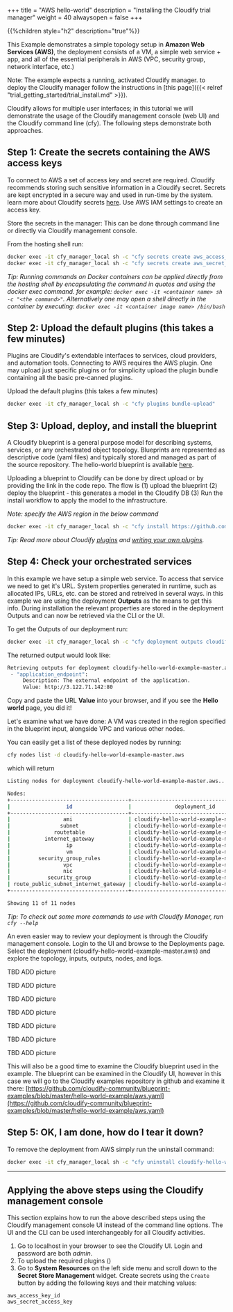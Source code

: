 +++
title = "AWS hello-world"
description = "Installing the Cloudify trial manager"
weight = 40
alwaysopen = false
+++

{{%children style="h2" description="true"%}}


This Example demonstrates a simple topology setup in **Amazon Web Services (AWS)**, the deployment consists of a VM, a simple web service + app, and all of the essential peripherals in AWS (VPC, security group, network interface, etc.)

Note: The example expects a running, activated Cloudify manager. to deploy the Cloudify manager follow the instructions in [this page]({{< relref "trial_getting_started/trial_install.md" >}}).

Cloudify allows for multiple user interfaces; in this tutorial we will demonstrate the usage of the Cloudify management console (web UI) and the Cloudify command line (cfy). The following steps demonstrate both approaches.


## Step 1: Create the secrets containing the AWS access keys

To connect to AWS a set of access key and secret are required. Cloudify recommends storing such sensitive information in a Cloudify secret. Secrets are kept encrypted in a secure way and used in run-time by the system. learn more about Cloudify secrets [here](https://TBD).
Use AWS IAM settings to create an access key.

Store the secrets in the manager:
This can be done through command line or directly via Cloudify management console.

From the hosting shell run:
```bash
docker exec -it cfy_manager_local sh -c "cfy secrets create aws_access_key_id --secret-string <value>"
docker exec -it cfy_manager_local sh -c "cfy secrets create aws_secret_access_key --secret-string <value>"
```

_Tip: Running commands on Docker containers can be applied directly from the hosting shell by encapsulating the command in quotes and using the docker exec command. for example: `docker exec -it <container name> sh -c "<the command>"`.  Alternatively one may open a shell directly in the container by executing: `docker exec -it <container image name> /bin/bash`_

## Step 2: Upload the default plugins (this takes a few minutes)

Plugins are Cloudify's extendable interfaces to services, cloud providers, and automation tools. Connecting to AWS requires the AWS plugin. One may upload just specific plugins or for simplicity upload the plugin bundle containing all the basic pre-canned plugins.

Upload the default plugins (this takes a few minutes)
```bash
docker exec -it cfy_manager_local sh -c "cfy plugins bundle-upload"
```

## Step 3: Upload, deploy, and install the blueprint

A Cloudify blueprint is a general purpose model for describing systems, services, or any orchestrated object topology. Blueprints are represented as descriptive code (yaml files) and typically stored and managed as part of the source repository. The hello-world blueprint is available [here](https://github.com/cloudify-community/blueprint-examples/blob/master/hello-world-example/aws.yaml).

Uploading a blueprint to Cloudify can be done by direct upload or by providing the link in the code repo. The flow is (1) upload the blueprint (2) deploy the blueprint - this generates a model in the Cloudify DB (3) Run the install workflow to apply the model to the infrastructure.



_Note: specify the AWS region in the below command_

```bash
docker exec -it cfy_manager_local sh -c "cfy install https://github.com/cloudify-cosmo/cloudify-hello-world-example/archive/master.zip -n aws.yaml -i aws_region_name=<AWS_REGION_NAME>"
```


_Tip: Read more about Cloudify [plugins](https://docs.cloudify.co/5.0.5/working_with/official_plugins/) and [writing your own plugins](https://docs.cloudify.co/5.0.5/developer/writing_plugins/)._

## Step 4: Check your orchestrated services

In this example we  have setup a simple web service. To access that service we need to get it's URL.
System properties generated in runtime, such as allocated IPs, URLs, etc. can be stored and retreived in several ways. in this example we are using the deployment **Outputs** as the means to get this info. During installation the relevant properties are stored in the deployment Outputs and can now be retrieved via the CLI or the UI.

To get the Outputs of our deployment run:
```bash
docker exec -it cfy_manager_local sh -c "cfy deployment outputs cloudify-hello-world-example-master.aws"
```

The returned output would look like:
``` bash
Retrieving outputs for deployment cloudify-hello-world-example-master.aws...
 - "application_endpoint":
     Description: The external endpoint of the application.
     Value: http://3.122.71.142:80
```

Copy and paste the URL **Value** into your browser, and if you see the **Hello world** page, you did it!

Let's examine what we have done:
A VM was created in the region specified in the blueprint input, alongside VPC and various other nodes.

You can easily get a list of these deployed nodes by running:
```bash
cfy nodes list -d cloudify-hello-world-example-master.aws
```

which will return

```bash
Listing nodes for deployment cloudify-hello-world-example-master.aws...                                                                                                                                                                                                                 

Nodes:                                                                                                                                                                                                                                                                                  
+--------------------------------------+-----------------------------------------+-----------------------------------------+---------+-------------------------------------------------+------------+----------------+---------------------+-----------------------------+------------+
|                  id                  |              deployment_id              |               blueprint_id              | host_id |                       type                      | visibility |  tenant_name   | number_of_instances | planned_number_of_instances | created_by |
+--------------------------------------+-----------------------------------------+-----------------------------------------+---------+-------------------------------------------------+------------+----------------+---------------------+-----------------------------+------------+
|                 ami                  | cloudify-hello-world-example-master.aws | cloudify-hello-world-example-master.aws |         |           cloudify.nodes.aws.ec2.Image          |   tenant   | default_tenant |          1          |              1              |   admin    |
|                subnet                | cloudify-hello-world-example-master.aws | cloudify-hello-world-example-master.aws |         |          cloudify.nodes.aws.ec2.Subnet          |   tenant   | default_tenant |          1          |              1              |   admin    |
|              routetable              | cloudify-hello-world-example-master.aws | cloudify-hello-world-example-master.aws |         |        cloudify.nodes.aws.ec2.RouteTable        |   tenant   | default_tenant |          1          |              1              |   admin    |
|           internet_gateway           | cloudify-hello-world-example-master.aws | cloudify-hello-world-example-master.aws |         |      cloudify.nodes.aws.ec2.InternetGateway     |   tenant   | default_tenant |          1          |              1              |   admin    |
|                  ip                  | cloudify-hello-world-example-master.aws | cloudify-hello-world-example-master.aws |         |         cloudify.nodes.aws.ec2.ElasticIP        |   tenant   | default_tenant |          1          |              1              |   admin    |
|                  vm                  | cloudify-hello-world-example-master.aws | cloudify-hello-world-example-master.aws |    vm   |         cloudify.nodes.aws.ec2.Instances        |   tenant   | default_tenant |          1          |              1              |   admin    |
|         security_group_rules         | cloudify-hello-world-example-master.aws | cloudify-hello-world-example-master.aws |         | cloudify.nodes.aws.ec2.SecurityGroupRuleIngress |   tenant   | default_tenant |          1          |              1              |   admin    |
|                 vpc                  | cloudify-hello-world-example-master.aws | cloudify-hello-world-example-master.aws |         |            cloudify.nodes.aws.ec2.Vpc           |   tenant   | default_tenant |          1          |              1              |   admin    |
|                 nic                  | cloudify-hello-world-example-master.aws | cloudify-hello-world-example-master.aws |         |         cloudify.nodes.aws.ec2.Interface        |   tenant   | default_tenant |          1          |              1              |   admin    |
|            security_group            | cloudify-hello-world-example-master.aws | cloudify-hello-world-example-master.aws |         |       cloudify.nodes.aws.ec2.SecurityGroup      |   tenant   | default_tenant |          1          |              1              |   admin    |
| route_public_subnet_internet_gateway | cloudify-hello-world-example-master.aws | cloudify-hello-world-example-master.aws |         |           cloudify.nodes.aws.ec2.Route          |   tenant   | default_tenant |          1          |              1              |   admin    |
+--------------------------------------+-----------------------------------------+-----------------------------------------+---------+-------------------------------------------------+------------+----------------+---------------------+-----------------------------+------------+

Showing 11 of 11 nodes                                                                                                                                                                                                                                                                  
```
_Tip: To check out some more commands to use with Cloudify Manager, run `cfy --help`_

An even easier way to review your deployment is through the Cloudify management console. Login to the UI and browse to the Deployments page. Select the deployment (cloudify-hello-world-example-master.aws) and explore the topology, inputs, outputs, nodes, and logs.

TBD ADD picture

TBD ADD picture

TBD ADD picture

TBD ADD picture

TBD ADD picture

TBD ADD picture

TBD ADD picture

This will also be a good time to examine the Cloudify blueprint used in the example. The blueprint can be examined in the Cloudify UI, however in this case we will go to the Cloudify examples repository in github and examine it there: [https://github.com/cloudify-community/blueprint-examples/blob/master/hello-world-example/aws.yaml](https://github.com/cloudify-community/blueprint-examples/blob/master/hello-world-example/aws.yaml)


## Step 5: OK, I am done, how do I tear it down?

To remove the deployment from AWS simply run the uninstall command:
```bash
docker exec -it cfy_manager_local sh -c "cfy uninstall cloudify-hello-world-example-master.<aws/gcp/azure/openstack>"
```


----


## Applying the above steps using the Cloudify management console
This section explains how to run the above described steps using the Cloudify management console UI instead of the command line options. The UI and the CLI can be used interchangeably for all Cloudify activities.

1. Go to localhost in your browser to see the Cloudify UI. Login and password are both _admin_.
1. To upload the required plugins ()
1. Go to **System Resources** on the left side menu and scroll down to the **Secret Store Management** widget. Create secrets using the `Create` button by adding the following keys and their matching values:
```
aws_access_key_id
aws_secret_access_key
```
